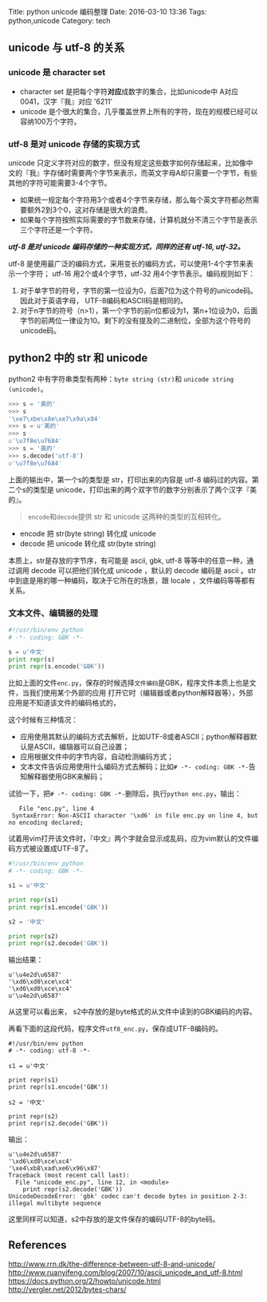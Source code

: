 Title: python unicode 编码整理
Date: 2016-03-10 13:36
Tags: python,unicode
Category: tech

## unicode 与 utf-8 的关系
### unicode 是 character set

- character set 是把每个字符**对应**成数字的集合，比如unicode中 A对应0041，汉字『我』对应 '6211'
- unicode 是个很大的集合，几乎覆盖世界上所有的字符，现在的规模已经可以容纳100万个字符。

### utf-8 是对 unicode 存储的实现方式

unicode 只定义字符对应的数字，但没有规定这些数字如何存储起来，比如像中文的『我』字存储时需要两个字节来表示，而英文字母A却只需要一个字节，有些其他的字符可能需要3-4个字节。

- 如果统一规定每个字符用3个或者4个字节来存储，那么每个英文字符都必然需要额外2到3个0，这对存储是很大的浪费。
- 如果每个字符按照实际需要的字节数来存储，计算机就分不清三个字节是表示三个字符还是一个字符。

***utf-8 是对 unicode 编码存储的一种实现方式，同样的还有 utf-16, utf-32。***

utf-8 是使用最广泛的编码方式，采用变长的编码方式，可以使用1-4个字节来表示一个字符； utf-16 用2个或4个字节，utf-32 用4个字节表示。编码规则如下：

1. 对于单字节的符号，字节的第一位设为0，后面7位为这个符号的unicode码。因此对于英语字母， UTF-8编码和ASCII码是相同的。
2. 对于n字节的符号（n>1），第一个字节的前n位都设为1，第n+1位设为0，后面字节的前两位一律设为10。剩下的没有提及的二进制位，全部为这个符号的unicode码。

## python2 中的 str 和 unicode
python2 中有字符串类型有两种：`byte string (str)`和 `unicode string (unicode)`。
```python
>>> s = '美的'
>>> s
'\xe7\xbe\x8e\xe7\x9a\x84'
>>> s = u'美的'
>>> s
u'\u7f8e\u7684'
>>> s = '美的'
>>> s.decode('utf-8')
u'\u7f8e\u7684'
```

上面的输出中，第一个s的类型是 str，打印出来的内容是 utf-8 编码过的内容。第二个s的类型是 unicode，打印出来的两个双字节的数字分别表示了两个汉字『美的』。

> `encode`和`decode`提供 str 和 unicode 这两种的类型的互相转化。

- encode 把 str(byte string) 转化成 unicode
- decode 把 unicode 转化成 str(byte string)

本质上，str是存放的字节序，有可能是 ascii, gbk, utf-8 等等中的任意一种，通过调用 decode 可以把他们转化成 unicode ，默认的 decode 编码是 ascii 。str中到底是用的哪一种编码，取决于它所在的场景，跟 locale ，文件编码等等都有关系。

### 文本文件、编辑器的处理
```python
#!/usr/bin/env python
# -*- coding: GBK -*-

s = u'中文'
print repr(s)
print repr(s.encode('GBK'))
```

比如上面的文件`enc.py`，保存的时候选择`文件编码`是GBK，程序文件本质上也是文件，当我们使用某个外部的应用  打开它时（编辑器或者python解释器等），外部应用是不知道该文件的编码格式的，  

这个时候有三种情况：

- 应用使用其默认的编码方式去解析，比如UTF-8或者ASCII；python解释器默认是ASCII，编辑器可以自己设置；
- 应用根据文件中的字节内容，自动检测编码方式；
- 文本文件告诉应用使用什么编码方式去解码；比如`# -*- coding: GBK -*-`告知解释器使用GBK来解码；

试验一下，把`# -*- coding: GBK -*-`删除后，执行`python enc.py`，输出：  
```
   File "enc.py", line 4
 SyntaxError: Non-ASCII character '\xd6' in file enc.py on line 4, but no encoding declared;
```

试着用vim打开该文件时，『中文』两个字就会显示成乱码，应为vim默认的文件编码方式被设置成UTF-8了。
```python
#!/usr/bin/env python
# -*- coding: GBK -*-

s1 = u'中文'

print repr(s1)
print repr(s1.encode('GBK'))

s2 = '中文'

print repr(s2)
print repr(s2.decode('GBK'))
```

输出结果：

```
u'\u4e2d\u6587'
'\xd6\xd0\xce\xc4'
'\xd6\xd0\xce\xc4'
u'\u4e2d\u6587'
```

从这里可以看出来， s2中存放的是byte格式的从文件中读到的GBK编码的内容。

再看下面的这段代码，程序文件`utf8_enc.py`，保存成UTF-8编码的。
```
#!/usr/bin/env python
# -*- coding: utf-8 -*-

s1 = u'中文'

print repr(s1)
print repr(s1.encode('GBK'))

s2 = '中文'

print repr(s2)
print repr(s2.decode('GBK'))
```
输出：
```
u'\u4e2d\u6587'
'\xd6\xd0\xce\xc4'
'\xe4\xb8\xad\xe6\x96\x87'
Traceback (most recent call last):
  File "unicode_enc.py", line 12, in <module>
    print repr(s2.decode('GBK'))
UnicodeDecodeError: 'gbk' codec can't decode bytes in position 2-3: illegal multibyte sequence
```
这里同样可以知道，s2中存放的是文件保存的编码UTF-8的byte码。

## References

<http://www.rrn.dk/the-difference-between-utf-8-and-unicode/>
<http://www.ruanyifeng.com/blog/2007/10/ascii_unicode_and_utf-8.html>
<https://docs.python.org/2/howto/unicode.html>
<http://yergler.net/2012/bytes-chars/>
